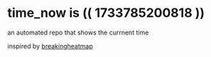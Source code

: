 # time_now is (( 1733785200818 ))

an automated repo that shows the currnent time

inspired by [breakingheatmap](https://github.com/breakingheatmap/breakingheatmap)